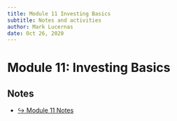 ```yaml
---
title: Module 11 Investing Basics
subtitle: Notes and activities
author: Mark Lucernas
date: Oct 26, 2020
---
```



# Module 11: Investing Basics

## Notes

- [↪ Module 11 Notes](notes)

